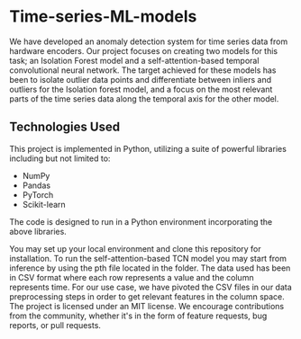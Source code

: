 # Time-series-ML-models

We have developed an anomaly detection system for time series data from hardware encoders. Our project focuses on creating two models for this task; an Isolation Forest model and a self-attention-based temporal convolutional neural network. The target achieved for these models has been to isolate outlier data points and differentiate between inliers and outliers for the Isolation forest model, and a focus on the most relevant parts of the time series data along the temporal axis for the other model. 

## Technologies Used
This project is implemented in Python, utilizing a suite of powerful libraries including but not limited to:
- NumPy
- Pandas
- PyTorch
- Scikit-learn

The code is designed to run in a Python environment incorporating the above libraries.

You may set up your local environment and clone this repository for installation. To run the self-attention-based TCN model you may start from inference by using the pth file located in the folder. The data used has been in CSV format where each row represents a value and the column represents time. For our use case, we have pivoted the CSV files in our data preprocessing steps in order to get relevant features in the column space. The project is licensed under an MIT license. We encourage contributions from the community, whether it's in the form of feature requests, bug reports, or pull requests.
